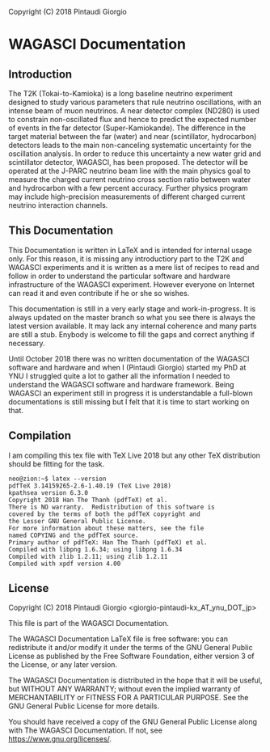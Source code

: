Copyright (C) 2018 Pintaudi Giorgio

# WAGASCI Documentation

## Introduction

The T2K (Tokai-to-Kamioka) is a long baseline neutrino experiment
designed to study various parameters that rule neutrino oscillations,
with an intense beam of muon neutrinos. A near detector complex
(ND280) is used to constrain non-oscillated flux and hence to predict
the expected number of events in the far detector
(Super-Kamiokande). The difference in the target material between the
far (water) and near (scintillator, hydrocarbon) detectors leads to
the main non-canceling systematic uncertainty for the oscillation
analysis. In order to reduce this uncertainty a new water grid and
scintillator detector, WAGASCI, has been proposed. The detector will
be operated at the J-PARC neutrino beam line with the main physics
goal to measure the charged current neutrino cross section ratio
between water and hydrocarbon with a few percent accuracy. Further
physics program may include high-precision measurements of different
charged current neutrino interaction channels.

## This Documentation

This Documentation is written in LaTeX and is intended for internal
usage only. For this reason, it is missing any introductiory part to
the T2K and WAGASCI experiments and it is written as a mere list of
recipes to read and follow in order to understand the particular
software and hardware infrastructure of the WAGASCI
experiment. However everyone on Internet can read it and even
contribute if he or she so wishes.

This documentation is still in a very early stage and
work-in-progress. It is always updated on the master branch so what
you see there is always the latest version available. It may lack any
internal coherence and many parts are still a stub.  Enybody is
welcome to fill the gaps and correct anything if necessary.

Until October 2018 there was no written documentation of the WAGASCI
software and hardware and when I (Pintaudi Giorgio) started my PhD at
YNU I struggled quite a lot to gather all the information I needed to
understand the WAGASCI software and hardware framework. Being WAGASCI
an experiment still in progress it is understandable a full-blown
documentations is still missing but I felt that it is time to start
working on that.

## Compilation

I am compiling this tex file with TeX Live 2018 but any other TeX
distribution should be fitting for the task.

```
neo@zion:~$ latex --version
pdfTeX 3.14159265-2.6-1.40.19 (TeX Live 2018)
kpathsea version 6.3.0
Copyright 2018 Han The Thanh (pdfTeX) et al.
There is NO warranty.  Redistribution of this software is
covered by the terms of both the pdfTeX copyright and
the Lesser GNU General Public License.
For more information about these matters, see the file
named COPYING and the pdfTeX source.
Primary author of pdfTeX: Han The Thanh (pdfTeX) et al.
Compiled with libpng 1.6.34; using libpng 1.6.34
Compiled with zlib 1.2.11; using zlib 1.2.11
Compiled with xpdf version 4.00
```

## License

Copyright (C) 2018 Pintaudi Giorgio
<giorgio-pintaudi-kx_AT_ynu_DOT_jp>

This file is part of the WAGASCI Documentation.

The WAGASCI Documentation LaTeX file is free software: you can
redistribute it and/or modify it under the terms of the GNU General
Public License as published by the Free Software Foundation, either
version 3 of the License, or any later version.

The WAGASCI Documentation is distributed in the hope that it will be
useful, but WITHOUT ANY WARRANTY; without even the implied warranty of
MERCHANTABILITY or FITNESS FOR A PARTICULAR PURPOSE.  See the GNU
General Public License for more details.

You should have received a copy of the GNU General Public License
along with The WAGASCI Documentation. If not, see
<https://www.gnu.org/licenses/>.

















